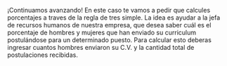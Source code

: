 ¡Continuamos avanzando!
En este caso te vamos a pedir que calcules porcentajes a traves de la regla de tres simple.
La idea es ayudar a la jefa de recursos humanos de nuestra empresa,  que desea saber cuál es el porcentaje de hombres y mujeres que han enviado su curriculum postulándose para un determinado puesto. Para calcular esto deberas ingresar cuantos hombres enviaron su C.V. y la cantidad total de postulaciones recibidas.